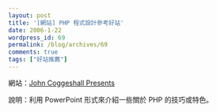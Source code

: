 ```yaml
---
layout: post
title: '[網站] PHP 程式設計參考好站'
date: 2006-1-22
wordpress_id: 69
permalink: /blog/archives/69
comments: true
tags: ["好站推薦"]
---
```


網站：[John Coggeshall Presents](http://talks.coggeshall.org/)

說明：利用 PowerPoint 形式來介紹一些關於 PHP 的技巧或特色。
